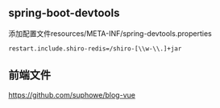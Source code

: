 ## spring-boot-devtools
添加配置文件resources/META-INF/spring-devtools.properties
```$xslt
restart.include.shiro-redis=/shiro-[\\w-\\.]+jar
```

## 前端文件
https://github.com/suphowe/blog-vue